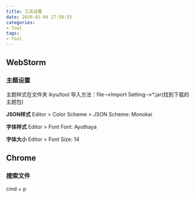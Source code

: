 ```yaml
---
title: 工具设置
date: 2020-01-04 17:58:53
categories:
- Tool
tags:
- Tool
---
```

## WebStorm
### 主题设置
主题样式在文件夹 ikyu/tool
导入方法：file–>Import Setting–>*.jar(找到下载的主题包)

**JSON样式**
Editor > Color Scheme > JSON
Scheme: Monokai

**字体样式**
Editor > Font
Font: Ayuthaya

**字体大小**
Editor > Font
Size: 14

## Chrome
### 搜索文件
cmd + p
